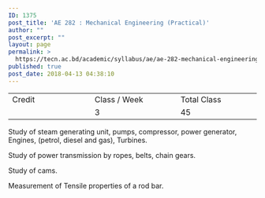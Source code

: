 ```yaml
---
ID: 1375
post_title: 'AE 282 : Mechanical Engineering (Practical)'
author: ""
post_excerpt: ""
layout: page
permalink: >
  https://tecn.ac.bd/academic/syllabus/ae/ae-282-mechanical-engineering-practical
published: true
post_date: 2018-04-13 04:38:10
---
```

<table width="628">
<tbody>
<tr>
<td width="207">Credit</td>
<td width="219">Class / Week</td>
<td width="202">Total Class</td>
</tr>
<tr>
<td width="207"></td>
<td width="219">3</td>
<td width="202">45</td>
</tr>
</tbody>
</table>
Study of steam generating unit, pumps, compressor, power generator, Engines, (petrol, diesel and gas), Turbines.

Study of power transmission by ropes, belts, chain gears.

Study of cams.

Measurement of Tensile properties of a rod bar.